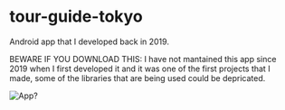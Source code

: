 # tour-guide-tokyo
Android app that I developed back in 2019.

BEWARE IF YOU DOWNLOAD THIS:
  I have not mantained this app since 2019 when I first developed it and it was one of the first projects that I made, some of the libraries that are being used could be   depricated.

![App?](https://media.giphy.com/media/vXsMxfCgTbgOewRKJo/giphy-downsized-large.gif)
